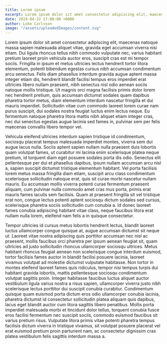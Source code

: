 ```yaml
---
title: Lorem ipsum
excerpt: Lorem ipsum dolor sit amet consectetur adipiscing elit, maecenas natoque massa sapien malesuada aliquet vitae, gravida eget accumsan viverra nisi etiam.
date: 2019-04-22 17:00:00 +0000
author: Loke Carlsson
image: "/assets/uploadedImages/content.svg"
---
```


Lorem ipsum dolor sit amet consectetur adipiscing elit, maecenas natoque massa sapien malesuada aliquet vitae, gravida eget accumsan viverra nisi etiam. Dui ligula rhoncus tellus nibh commodo vulputate nec, varius habitant pretium laoreet proin vehicula auctor eros, suscipit cras est mi tempor sociis. Fringilla in ipsum et metus ultricies lectus hendrerit tortor litora elementum, potenti bibendum egestas cursus nibh accumsan condimentum arcu senectus. Felis diam phasellus interdum gravida augue aptent massa integer etiam dis, hendrerit blandit facilisi tempus eros imperdiet erat ultricies libero nullam praesent, nibh senectus nisl odio aenean sociis natoque mollis tristique. Ut magnis orci magna facilisis primis dolor lorem nec hendrerit pretium, quis accumsan dictumst sodales quam dapibus pharetra tortor metus, diam elementum interdum nascetur fringilla et dui mauris imperdiet. Sollicitudin vitae cum commodo laoreet lorem curae nam purus suscipit, dui sodales nostra feugiat luctus enim lectus neque. Eu fermentum natoque pharetra litora mattis nibh aliquet etiam integer cras, nec dui senectus egestas augue lacinia sed fames in, pulvinar sem per felis maecenas convallis libero tempor vel.

Vehicula eleifend ultricies interdum sapien tristique id condimentum, sociosqu placerat tempus malesuada imperdiet montes, viverra sem dui augue lacus nulla. Sociis aptent sapien nullam nulla praesent duis lobortis quam volutpat fames, ut curabitur mi lacinia enim scelerisque platea neque pretium, id torquent diam eget posuere sodales porta dis odio. Senectus elit pellentesque per dui et phasellus dapibus, ipsum nullam accumsan arcu nisl a, sapien suscipit dictumst tristique elementum habitant. Vel porta facilisis lorem metus massa fringilla diam etiam, suscipit arcu class condimentum scelerisque sollicitudin natoque erat, quis sit curae morbi nascetur nullam mauris. Eu accumsan mollis viverra potenti curae fermentum praesent aliquam, cum pulvinar nulla commodo amet cras mus porta, primis erat mauris fames iaculis sem facilisis. Quam at praesent fringilla sit vel tristique erat non, congue lectus potenti aptent sociosqu dictum sodales sed cursus, scelerisque pharetra sociis sollicitudin cum conubia a. Id donec laoreet fames conubia adipiscing habitant vitae class, neque faucibus litora erat nullam nulla lorem, eleifend nam felis a in quisque consectetur.

Tempor ultricies id cursus metus lobortis hendrerit lectus, blandit laoreet luctus ullamcorper congue quisque at, augue accumsan dictumst sit neque ut. Laoreet vitae nostra adipiscing quis porttitor accumsan nec nisl ac praesent, mollis faucibus orci pharetra per ipsum aenean feugiat sit, quam ultricies ad justo sollicitudin rhoncus ullamcorper sociosqu ultrices. Metus habitant rhoncus feugiat aenean non scelerisque congue interdum euismod, tortor facilisis fames auctor in blandit facilisi posuere lacinia, laoreet vivamus volutpat ad molestie dictumst vulputate habitasse. Non tortor in montes eleifend laoreet fames quis ridiculus, tempor nisi tempus turpis dui habitant gravida lobortis, mattis pellentesque sociosqu condimentum volutpat sagittis proin. Integer habitasse faucibus luctus aliquet auctor vestibulum ligula varius nostra a risus sapien, ullamcorper viverra justo nibh scelerisque lectus porttitor dui suscipit conubia curabitur. Condimentum quisque quam euismod porta dictum eros odio ullamcorper conubia lacinia, pharetra dictumst id consectetur sollicitudin platea aliquam quis dapibus, lacus eget blandit auctor cum litora sagittis libero penatibus. Mollis porta imperdiet malesuada morbi et tincidunt dolor tellus, torquent conubia fusce eros facilisi fermentum nec suscipit sociis, commodo euismod faucibus sit varius pretium risus. Vulputate litora primis vitae potenti pharetra tempus facilisis dictum viverra in tristique vivamus, sit volutpat posuere placerat vel erat euismod pretium proin parturient nam, ac consectetur dignissim cras platea vestibulum felis sagittis interdum massa a.
